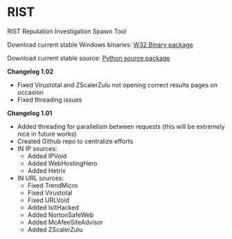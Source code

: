 # RIST
RIST Reputation Investigation Spawn Tool

Download current stable Windows binaries:
[W32 Binary package](https://github.com/SYANiDE-/RIST/RIST_1.02.12312015.binary.w32.rar?raw=true)

Download current stable source:
[Python source package](https://github.com/SYANiDE-/RIST/RIST_1.02.12312015.source.python27.rar?raw=true)


**Changelog 1.02**
* Fixed Virustotal and ZScalerZulu not opening correct results pages on occasion
* Fixed threading issues


**Changelog 1.01**
* Added threading for parallelism between requests  (this will be extremely nice in future works)
* Created Github repo to centralize efforts
* IN IP sources:
  * Added IPVoid
  * Added WebHostingHero
  * Added Hetrix
* IN URL sources:
  * Fixed TrendMicro
  * Fixed Virustotal
  * Fixed URLVoid
  * Added IsItHacked
  * Added NortonSafeWeb
  * Added McAfeeSiteAdvisor
  * Added ZScalerZulu
